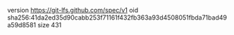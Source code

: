 version https://git-lfs.github.com/spec/v1
oid sha256:41da2ed35d90cabb253f71161f432fb363a93d4508051fbda71bad49a59d8581
size 431
